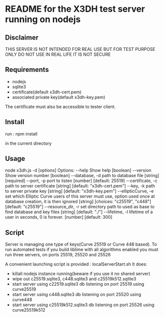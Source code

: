 README for the X3DH test server running on nodejs
=================================================

Disclaimer
-----------
THIS SERVER IS NOT INTENDED FOR REAL USE BUT FOR TEST PURPOSE ONLY
DO NOT USE IN REAL LIFE IT IS NOT SECURE


Requirements
------------
- nodejs
- sqlite3
- certificate(default x3dh-cert.pem)
- associated private key(default x3dh-key.pem)

The certificate must also be accessible to tester client.

Install
-------
run :
npm install

in the current directory


Usage
-----
node x3dh.js -d <path> [options]
Options:
  --help               Show help                                       [boolean]
  --version            Show version number                             [boolean]
  --database, -d       path to database file                 [string] [required]
  --port, -p           port to listen                  [number] [default: 25519]
  --certificate, -c    path to server certificate
                                             [string] [default: "x3dh-cert.pem"]
  --key, -k            path to server private key
                                              [string] [default: "x3dh-key.pem"]
  --ellipticCurve, -e  set which Elliptic Curve users of this server must use,
                       option used once at database creation, it is then ignored
                        [string] [choices: "c25519", "c448"] [default: "c25519"]
  --resource_dir, -r   set directory path to used as base to find database and
                       key files                        [string] [default: "./"]
  --lifetime, -l       lifetime of a user in seconds, 0 is forever.
                                                         [number] [default: 300]

Script
------
Server is managing one type of keys(Curve 25519 or Curve 448 based).
To run automated tests if you build liblime with all algorithms enabled you must
run three servers, on ports 25519, 25520 and 25526

A convenient launching script is provided : localServerStart.sh
It does:
- killall nodejs instance running(beware if you use it no shared server)
- wipe out c25519.sqlite3, c448.sqlite3 and c25519k512.sqlite3
- start server using c22519.sqlite3 db listening on port 25519 using curve25519
- start server using c448.sqlite3 db listening on port 25520 using curve448
- start server using c25519k512.sqlite3 db listening on port 25526 using curve25519k512
